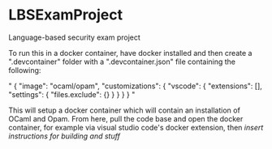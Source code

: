 # LBSExamProject
Language-based security exam project

To run this in a docker container, have docker installed and then create a ".devcontainer" folder with a ".devcontainer.json" file containing the following:

"
{
  "image": "ocaml/opam",
  "customizations": {
    "vscode": {
      "extensions": [],
      "settings": {
        "files.exclude": {}
      }
    }
  }
}
"

This will setup a docker container which will contain an installation of OCaml and Opam. From here, pull the code base and open the docker container, for example via visual studio code's docker extension, then *insert instructions for building and stuff*